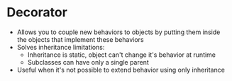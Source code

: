 # Decorator

- Allows you to couple new behaviors to objects by putting them inside the objects that implement these behaviors
- Solves inheritance limitations:
  - Inheritance is static, object can't change it's behavior at runtime
  - Subclasses can have only a single parent
- Useful when it's not possible to extend behavior using only inheritance